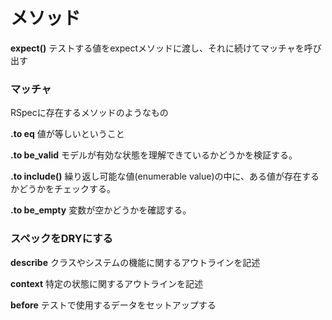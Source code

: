 # メソッド

**expect()**
テストする値をexpectメソッドに渡し、それに続けてマッチャを呼び出す

### マッチャ
RSpecに存在するメソッドのようなもの

**.to eq**
値が等しいということ

**.to be_valid**
モデルが有効な状態を理解できているかどうかを検証する。

**.to include()**
繰り返し可能な値(enumerable value)の中に、ある値が存在するかどうかをチェックする。

**.to be_empty**
変数が空かどうかを確認する。

### スペックをDRYにする 

**describe**
クラスやシステムの機能に関するアウトラインを記述

**context**
特定の状態に関するアウトラインを記述

**before**
テストで使用するデータをセットアップする